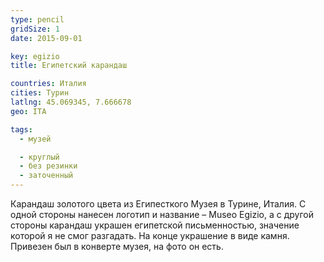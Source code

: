 ```yaml
---
type: pencil
gridSize: 1
date: 2015-09-01

key: egizio
title: Египетский карандаш

countries: Италия
cities: Турин
latlng: 45.069345, 7.666678
geo: ITA

tags:
  - музей

  - круглый
  - без резинки
  - заточенный
---
```


Карандаш золотого цвета из Египесткого Музея в Турине, Италия. С одной стороны нанесен логотип и название – Museo Egizio, а с другой стороны карандаш украшен египетской письменностью, значение которой я не смог разгадать. На конце украшение в виде камня. Привезен был в конверте музея, на фото он есть.
